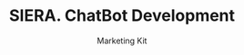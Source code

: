 ---
layout:	post
title:	SIERA. ChatBot Development
subtitle: Marketing Kit
category: project
image: mk_chat_bot.jpg
tags: GraphicDesign
---